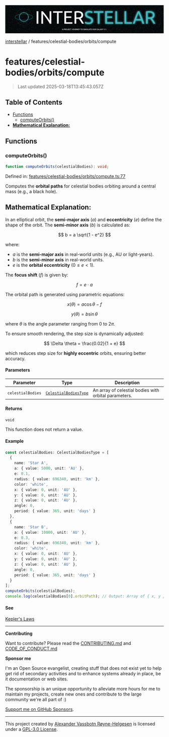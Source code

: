 <div>
  <img alt="SPECCER logo" src="https://raw.githubusercontent.com/phun-ky/interstellar/main/public/interstellar-header.png" style="max-height:120px;" />
</div>

[interstellar](../../../README.md) / features/celestial-bodies/orbits/compute

# features/celestial-bodies/orbits/compute

> Last updated 2025-03-18T13:45:43.057Z

## Table of Contents

- [Functions](#functions)
  - [computeOrbits()](#computeorbits)
- [**Mathematical Explanation:**](#mathematical-explanation)

## Functions

### computeOrbits()

```ts
function computeOrbits(celestialBodies): void;
```

Defined in:
[features/celestial-bodies/orbits/compute.ts:77](https://github.com/phun-ky/interstellar/blob/main/src/features/celestial-bodies/orbits/compute.ts#L77)

Computes the **orbital paths** for celestial bodies orbiting around a central
mass (e.g., a black hole).

## **Mathematical Explanation:**

In an elliptical orbit, the **semi-major axis** ($a$) and **eccentricity** ($e$)
define the shape of the orbit. The **semi-minor axis** ($b$) is calculated as:

$$
b = a \sqrt{1 - e^2}
$$

where:

- $a$ is the **semi-major axis** in real-world units (e.g., AU or light-years).
- $b$ is the **semi-minor axis** in real-world units.
- $e$ is the **orbital eccentricity** ($0 \leq e < 1$).

The **focus shift** ($f$) is given by:

$$
f = e \cdot a
$$

The orbital path is generated using parametric equations:

$$
x(\theta) = a \cos\theta - f
$$

$$
y(\theta) = b \sin\theta
$$

where $\theta$ is the angle parameter ranging from $0$ to $2\pi$.

To ensure smooth rendering, the step size is dynamically adjusted:

$$
\Delta \theta = \frac{0.02}{1 + e}
$$

which reduces step size for **highly eccentric** orbits, ensuring better
accuracy.

#### Parameters

| Parameter         | Type                                                                            | Description                                           |
| ----------------- | ------------------------------------------------------------------------------- | ----------------------------------------------------- |
| `celestialBodies` | [`CelestialBodiesType`](../../../types/celestial-bodies.md#celestialbodiestype) | An array of celestial bodies with orbital parameters. |

#### Returns

`void`

This function does not return a value.

#### Example

```ts
const celestialBodies: CelestialBodiesType = [
  {
    name: 'Star A',
    a: { value: 5000, unit: 'AU' },
    e: 0.1,
    radius: { value: 696340, unit: 'km' },
    color: 'white',
    x: { value: 0, unit: 'AU' },
    y: { value: 0, unit: 'AU' },
    z: { value: 0, unit: 'AU' },
    angle: 0,
    period: { value: 365, unit: 'days' }
  },
  {
    name: 'Star B',
    a: { value: 10000, unit: 'AU' },
    e: 0.3,
    radius: { value: 696340, unit: 'km' },
    color: 'white',
    x: { value: 0, unit: 'AU' },
    y: { value: 0, unit: 'AU' },
    z: { value: 0, unit: 'AU' },
    angle: 0,
    period: { value: 365, unit: 'days' }
  }
];
computeOrbits(celestialBodies);
console.log(celestialBodies[0].orbitPath); // Output: Array of { x, y } points in real-world units
```

#### See

[Kepler's Laws](https://en.wikipedia.org/wiki/Kepler%27s_laws_of_planetary_motion)

---

**Contributing**

Want to contribute? Please read the
[CONTRIBUTING.md](https://github.com/phun-ky/interstellar/blob/main/CONTRIBUTING.md)
and
[CODE_OF_CONDUCT.md](https://github.com/phun-ky/interstellar/blob/main/CODE_OF_CONDUCT.md)

**Sponsor me**

I'm an Open Source evangelist, creating stuff that does not exist yet to help
get rid of secondary activities and to enhance systems already in place, be it
documentation or web sites.

The sponsorship is an unique opportunity to alleviate more hours for me to
maintain my projects, create new ones and contribute to the large community
we're all part of :)

[Support me on GitHub Sponsors](https://github.com/sponsors/phun-ky).

---

This project created by [Alexander Vassbotn Røyne-Helgesen](http://phun-ky.net)
is licensed under a
[GPL-3.0 License](https://choosealicense.com/licenses/gpl-3.0/).
